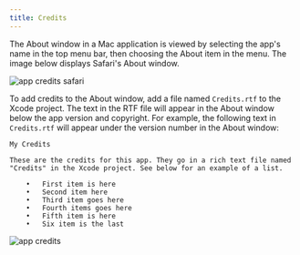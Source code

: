 ```yaml
---
title: Credits
---
```


The About window in a Mac application is viewed by selecting the app's name in the top menu bar, then choosing the About item in the menu. The image below displays Safari's About window.

![app credits safari](/swift-macos/images/credits-safari.png)

To add credits to the About window, add a file named `Credits.rtf` to the Xcode project. The text in the RTF file will appear in the About window below the app version and copyright. For example, the following text in `Credits.rtf` will appear under the version number in the About window:

```
My Credits

These are the credits for this app. They go in a rich text file named
"Credits" in the Xcode project. See below for an example of a list.

    •   First item is here
    •   Second item here
    •   Third item goes here
    •   Fourth items goes here
    •   Fifth item is here
    •   Six item is the last
```

![app credits](/swift-macos/images/credits.png)

